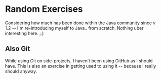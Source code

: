 # Random Exercises

Considering how much has been done within the Java community since v 1.2 -- I'm re-introducing myself to Java.. from scratch. Nothing uber interesting here. ;.)

## Also Git

While using Git on side-projects, I haven't been using GitHub as I should have. This is also an exercise in getting used to using it -- because I really should anyway.